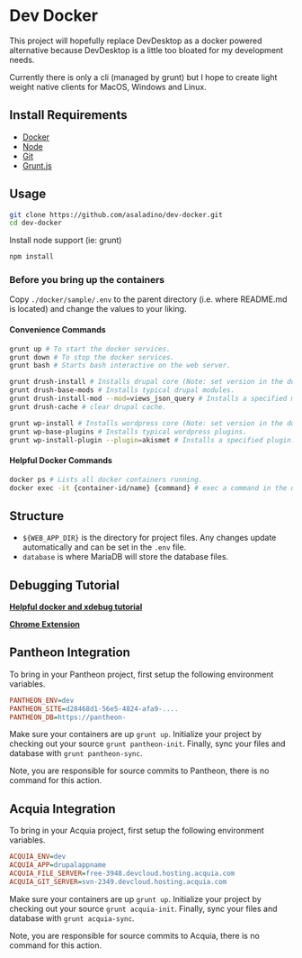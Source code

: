 # Dev Docker

This project will hopefully replace DevDesktop as a docker powered alternative because DevDesktop is a little too
bloated for my development needs.

Currently there is only a cli (managed by grunt) but I hope to create light weight native clients for MacOS, 
Windows and Linux.

## Install Requirements
- [Docker](https://www.docker.com/)
- [Node](https://nodejs.org/en/)
- [Git](https://git-scm.com/)
- [Grunt.js](https://gruntjs.com/)

## Usage
```bash
git clone https://github.com/asaladino/dev-docker.git
cd dev-docker
```

Install node support (ie: grunt)
```bash
npm install
```
### Before you bring up the containers
Copy `./docker/sample/.env` to the parent directory (i.e. where README.md is located) and change the values to your
liking.

#### Convenience Commands
```bash
grunt up # To start the docker services.
grunt down # To stop the docker services.
grunt bash # Starts bash interactive on the web server.

grunt drush-install # Installs drupal core (Note: set version in the docker-compose.yml file).
grunt drush-base-mods # Installs typical drupal modules.
grunt drush-install-mod --mod=views_json_query # Installs a specified module.
grunt drush-cache # clear drupal cache.

grunt wp-install # Installs wordpress core (Note: set version in the docker-compose.yml file).
grunt wp-base-plugins # Installs typical wordpress plugins.
grunt wp-install-plugin --plugin=akismet # Installs a specified plugin.
```

#### Helpful Docker Commands
```bash
docker ps # Lists all docker containers running.
docker exec -it {container-id/name} {command} # exec a command in the docker container
```

## Structure
- `${WEB_APP_DIR}` is the directory for project files. Any changes update automatically and can be set in the `.env` file.
- `database` is where MariaDB will store the database files.

## Debugging Tutorial  
**[Helpful docker and xdebug tutorial](https://shippingdocker.com/xdebug/get-working/)**

**[Chrome Extension](https://chrome.google.com/webstore/detail/xdebug-helper/eadndfjplgieldjbigjakmdgkmoaaaoc)**

## Pantheon Integration

To bring in your Pantheon project, first setup the following environment variables.
```ini
PANTHEON_ENV=dev
PANTHEON_SITE=d28468d1-56e5-4824-afa9-....
PANTHEON_DB=https://pantheon-
```

Make sure your containers are up `grunt up`. Initialize your project by checking out your source `grunt pantheon-init`.
Finally, sync your files and database with `grunt pantheon-sync`.

Note, you are responsible for source commits to Pantheon, there is no command for this action.

## Acquia Integration

To bring in your Acquia project, first setup the following environment variables.
```ini
ACQUIA_ENV=dev
ACQUIA_APP=drupalappname
ACQUIA_FILE_SERVER=free-3948.devcloud.hosting.acquia.com
ACQUIA_GIT_SERVER=svn-2349.devcloud.hosting.acquia.com
```

Make sure your containers are up `grunt up`. Initialize your project by checking out your source `grunt acquia-init`.
Finally, sync your files and database with `grunt acquia-sync`.

Note, you are responsible for source commits to Acquia, there is no command for this action.